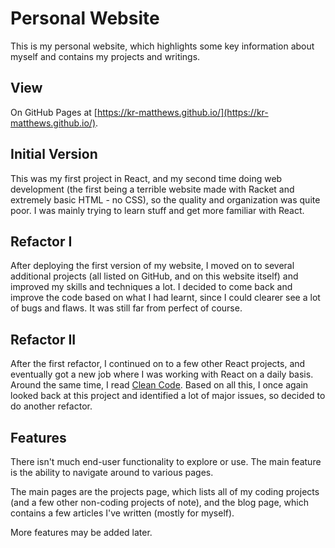 # Personal Website

This is my personal website, which highlights some key information about myself and contains my projects and writings.

## View

On GitHub Pages at [https://kr-matthews.github.io/](https://kr-matthews.github.io/).

## Initial Version

This was my first project in React, and my second time doing web development (the first being a terrible website made with Racket and extremely basic HTML - no CSS), so the quality and organization was quite poor.
I was mainly trying to learn stuff and get more familiar with React.

## Refactor I

After deploying the first version of my website, I moved on to several additional projects (all listed on GitHub, and on this website itself) and improved my skills and techniques a lot.
I decided to come back and improve the code based on what I had learnt, since I could clearer see a lot of bugs and flaws.
It was still far from perfect of course.

## Refactor II

After the first refactor, I continued on to a few other React projects, and eventually got a new job where I was working with React on a daily basis.
Around the same time, I read [Clean Code](https://www.amazon.com/Clean-Code-Handbook-Software-Craftsmanship/dp/0132350882).
Based on all this, I once again looked back at this project and identified a lot of major issues, so decided to do another refactor.

## Features

There isn't much end-user functionality to explore or use.
The main feature is the ability to navigate around to various pages.

The main pages are the projects page, which lists all of my coding projects (and a few other non-coding projects of note), and the blog page, which contains a few articles I've written (mostly for myself).

More features may be added later.

